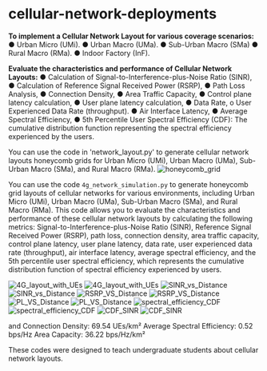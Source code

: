# cellular-network-deployments

**To implement a Cellular Network Layout for various coverage scenarios:**
  ● Urban Micro (UMi).
  ● Urban Macro (UMa).
  ● Sub-Urban Macro (SMa)
  ● Rural Macro (RMa).
  ● Indoor Factory (InF).

**Evaluate the characteristics and performance of Cellular Network Layouts:**
  ● Calculation of Signal-to-Interference-plus-Noise Ratio (SINR),
  ● Calculation of Reference Signal Received Power (RSRP),
  ● Path Loss Analysis,
  ● Connection Density,
  ● Area Traffic Capacity,
  ● Control plane latency calculation,
  ● User plane latency calculation,
  ● Data Rate,
    o User Experienced Data Rate (throughput).
  ● Air Interface Latency,
  ● Average Spectral Efficiency,
  ● 5th Percentile User Spectral Efficiency (CDF): The cumulative distribution function
  representing the spectral efficiency experienced by the users.

You can use the code in 'network_layout.py' to generate cellular network layouts honeycomb grids for Urban Micro (UMi), Urban Macro (UMa), Sub-Urban Macro (SMa), and Rural Macro (RMa).
![honeycomb_grid](https://github.com/user-attachments/assets/2b1053c6-3d58-4762-b50c-1596e2fd8e3d)

You can use the code `4g_network_simulation.py` to generate honeycomb grid layouts of cellular networks for various environments, including Urban Micro (UMi), Urban Macro (UMa), Sub-Urban Macro (SMa), and Rural Macro (RMa). This code allows you to evaluate the characteristics and performance of these cellular network layouts by calculating the following metrics: Signal-to-Interference-plus-Noise Ratio (SINR), Reference Signal Received Power (RSRP), path loss, connection density, area traffic capacity, control plane latency, user plane latency, data rate, user experienced data rate (throughput), air interface latency, average spectral efficiency, and the 5th percentile user spectral efficiency, which represents the cumulative distribution function of spectral efficiency experienced by users.

![4G_layout_with_UEs](https://github.com/user-attachments/assets/30ffcdd8-85b3-4379-9848-d5d64ec2d0ec)
![4G_layout_with_UEs](https://github.com/user-attachments/assets/30ffcdd8-85b3-4379-9848-d5d64ec2d0ec)
![SINR_vs_Distance](https://github.com/user-attachments/assets/c912f892-87b9-4c32-b572-f0bf26bfd7f3)
![SINR_vs_Distance](https://github.com/user-attachments/assets/c912f892-87b9-4c32-b572-f0bf26bfd7f3)
![RSRP_VS_Distance](https://github.com/user-attachments/assets/5899c2d1-2e2b-4c49-a084-9af953d7ded6)
![RSRP_VS_Distance](https://github.com/user-attachments/assets/5899c2d1-2e2b-4c49-a084-9af953d7ded6)
![PL_VS_Distance](https://github.com/user-attachments/assets/f4c5c72e-c10f-403d-9177-096b3dccf598)
![PL_VS_Distance](https://github.com/user-attachments/assets/f4c5c72e-c10f-403d-9177-096b3dccf598)
![spectral_efficiency_CDF](https://github.com/user-attachments/assets/c8568e70-a6d3-4dcb-a62e-0f936f704b50)
![spectral_efficiency_CDF](https://github.com/user-attachments/assets/c8568e70-a6d3-4dcb-a62e-0f936f704b50)
![CDF_SINR](https://github.com/user-attachments/assets/ad1dfd11-a1ed-43cb-b803-04e029cce1f8)
![CDF_SINR](https://github.com/user-attachments/assets/ad1dfd11-a1ed-43cb-b803-04e029cce1f8)

and
Connection Density: 69.54 UEs/km²
Average Spectral Efficiency: 0.52 bps/Hz
Area Capacity: 36.22 bps/Hz/km²

These codes were designed to teach undergraduate students about cellular network layouts.

